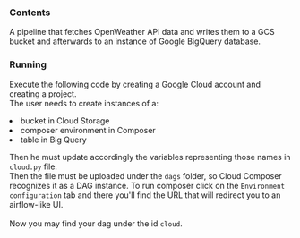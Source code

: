 ### Contents
A pipeline that fetches OpenWeather API data and writes them to a GCS bucket and afterwards to an instance of Google BigQuery database.
### Running
Execute the following code by creating a Google Cloud account and creating a project. <br>
The user needs to create instances of a:
<li>bucket in Cloud Storage</li>
<li>composer environment in Composer</li>
<li>table in Big Query</li>

Then he must update accordingly the variables representing those names in ``cloud.py`` file. <br>
Then the file must be uploaded under the ``dags`` folder, so Cloud Composer recognizes it as a DAG instance.
To run composer click on the ``Environment configuration`` tab and there you'll find the URL that will redirect you to
an airflow-like UI.
<br><br>
Now you may find your dag under the id ``cloud``.
